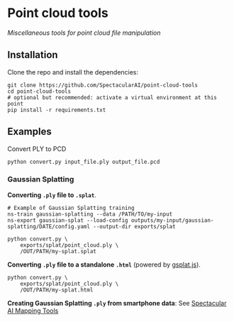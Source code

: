# Point cloud tools
_Miscellaneous tools for point cloud file manipulation_


## Installation

Clone the repo and install the dependencies:

    git clone https://github.com/SpectacularAI/point-cloud-tools
    cd point-cloud-tools
    # optional but recommended: activate a virtual environment at this point
    pip install -r requirements.txt

## Examples

Convert PLY to PCD

    python convert.py input_file.ply output_file.pcd

### Gaussian Splatting

**Converting `.ply` file to `.splat`**.

    # Example of Gaussian Splatting training
    ns-train gaussian-splatting --data /PATH/TO/my-input
    ns-export gaussian-splat --load-config outputs/my-input/gaussian-splatting/DATE/config.yaml --output-dir exports/splat

    python convert.py \
        exports/splat/point_cloud.ply \
        /OUT/PATH/my-splat.splat

**Converting `.ply` file to a standalone `.html`** (powered by [gsplat.js](https://github.com/dylanebert/gsplat.js)).

    python convert.py \
        exports/splat/point_cloud.ply \
        /OUT/PATH/my-splat.html

**Creating Gaussian Splatting `.ply` from smartphone data**: See [Spectacular AI Mapping Tools](https://github.com/SpectacularAI/sdk-examples/tree/main/python/mapping)
